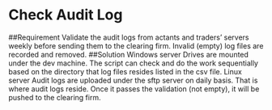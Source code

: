 # Check Audit Log
##Requirement
Validate the audit logs from actants and traders’ servers weekly before sending them to the clearing firm. Invalid (empty) log files are recorded and removed. 
##Solution
Windows server
Drives are mounted under the dev machine. The script can check and do the work sequentially based on the directory that log files resides listed in the csv file. 
Linux server
Audit logs are uploaded under the sftp server on daily basis. That is where audit logs reside. Once it passes the validation (not empty), it will be pushed to the clearing firm. 